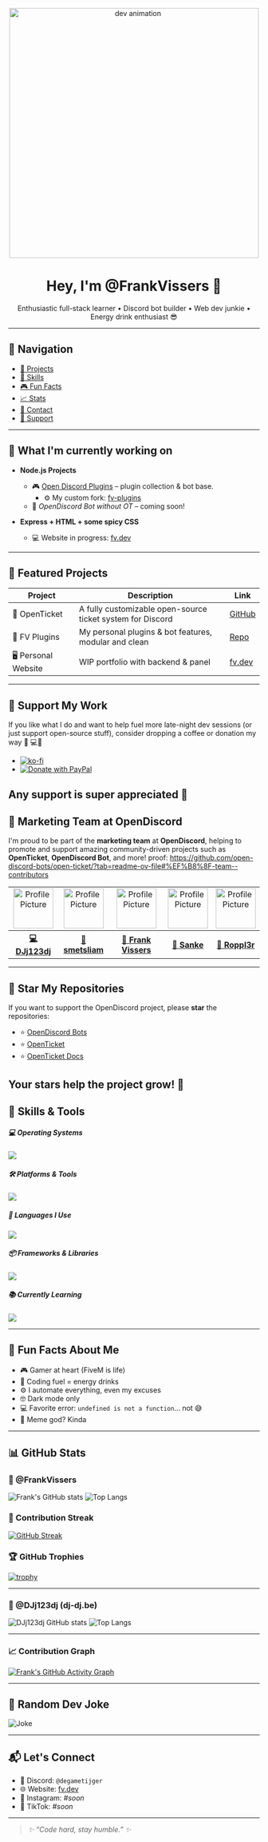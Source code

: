 <p align="center">
  <img src="https://fv.dev.qreen.tech/fotos/logo_clip.gif" width="500" alt="dev animation" />
</p>

<h1 align="center">Hey, I'm @FrankVissers 👋</h1>

<p align="center">
  Enthusiastic full-stack learner • Discord bot builder • Web dev junkie • Energy drink enthusiast 😎  
</p>

---

## 🧭 Navigation
- [🔧 Projects](#-what-im-currently-working-on)
- [🧠 Skills](#-skills--tools)
- [🎮 Fun Facts](#-fun-facts-about-me)
- [📈 Stats](#-github-stats)
- [💬 Contact](#-lets-connect)
- [💖 Support](#-support-my-work)

---

## 🚧 What I'm currently working on
- **Node.js Projects**
  - 🎮 [Open Discord Plugins](https://github.com/DJj123dj/open-discord-plugins) – plugin collection & bot base.
    - ⚙️ My custom fork: [fv-plugins](https://github.com/FrankVissers/Fv-plugins/tree/main/open-ticket)
  - 🧪 *OpenDiscord Bot without OT* – coming soon!  


- **Express + HTML + some spicy CSS**
  - 💻 Website in progress: [fv.dev](https://fv.dev.qreen.tech/)

---

## 💼 Featured Projects
| Project | Description | Link |
|--------|-------------|------|
| 🎫 OpenTicket | A fully customizable open-source ticket system for Discord | [GitHub](https://github.com/open-discord-bots/open-ticket) |
| 🧩 FV Plugins | My personal plugins & bot features, modular and clean | [Repo](https://github.com/FrankVissers/Fv-plugins) |
| 🖥️ Personal Website | WIP portfolio with backend & panel | [fv.dev](https://fv.dev.qreen.tech/) |

---


## 💖 Support My Work

If you like what I do and want to help fuel more late-night dev sessions (or just support open-source stuff), consider dropping a coffee or donation my way 🙏 💻🧃

- [![ko-fi](https://ko-fi.com/img/githubbutton_sm.svg)](https://ko-fi.com/yourusername)
- [![Donate with PayPal](https://img.shields.io/badge/Donate-PayPal-darkblue?style=for-the-badge&logo=paypal)](https://www.paypal.com/paypalme/FrankVissersDev?country.x=NL&locale.x=nl_NL)

Any support is super appreciated 💜
---

## 📢 Marketing Team at OpenDiscord
I'm proud to be part of the **marketing team** at **OpenDiscord**, helping to promote and support amazing community-driven projects such as **OpenTicket**, **OpenDiscord Bot**, and more!
proof:
https://github.com/open-discord-bots/open-ticket/?tab=readme-ov-file#%EF%B8%8F-team--contributors
<table>
<tr>
<td align="center"><img src="https://github.com/DJj123dj.png" alt="Profile Picture" width="80px"></td>
<td align="center"><img src="https://github.com/smetsliam.png" alt="Profile Picture" width="80px"></td>
<td align="center"><img src="https://github.com/FrankVissers.png" alt="Profile Picture" width="80px"></td>
<td align="center"><img src="https://github.com/Sank34.png" alt="Profile Picture" width="80px"></td>
<td align="center"><img src="https://github.com/Roppl3r.png" alt="Profile Picture" width="80px"></td>
</tr>
<tr>
<th><a href="https://github.com/DJj123dj">💻 DJj123dj</a></th>
<th><a href="https://github.com/smetsliam">💬 smetsliam</a></th>
<th><a href="https://github.com/FrankVissers">💬 Frank Vissers</a></th>
<th><a href="https://github.com/Sank34">💬 Sanke</a></th>
<th><a href="https://github.com/Roppl3r">🧩 Roppl3r</a></th>
</tr>
</table>

---

## 🌟 Star My Repositories

If you want to support the OpenDiscord project, please **star** the repositories:


- ⭐ [OpenDiscord Bots](https://github.com/open-discord-bots/plugins)
- ⭐ [OpenTicket](https://github.com/Open-Discord-Bots/open-ticket)
- ⭐ [OpenTicket Docs](https://github.com/open-discord-bots/ot-docs)

Your stars help the project grow! 🚀
---
## 🧠 Skills & Tools

##### 💻 Operating Systems
![](https://skillicons.dev/icons?i=windows)

##### 🛠️ Platforms & Tools
![](https://skillicons.dev/icons?i=vscode,github,npm,git,replit,discloud,fivem&perline=6)

##### 🧾 Languages I Use
![](https://skillicons.dev/icons?i=html,css,js,ts,nodejs,java,arduino,mysql&perline=7)

##### 📦 Frameworks & Libraries
![](https://skillicons.dev/icons?i=discordjs,express)

##### 📚 Currently Learning
![](https://skillicons.dev/icons?i=apple,swift,react,cpp,bun,dart,flutter)

---

## 🎉 Fun Facts About Me
- 🎮 Gamer at heart (FiveM is life)
- 🧃 Coding fuel = energy drinks
- ⚙️ I automate everything, even my excuses
- 🤓 Dark mode only
- 💻 Favorite error: `undefined is not a function`... not 😅
- 🐸 Meme god? Kinda

---

## 📊 GitHub Stats

### 📂 @FrankVissers
![Frank's GitHub stats](https://github-readme-stats.vercel.app/api?username=FrankVissers&show_icons=true&theme=tokyonight&hide_border=true)
![Top Langs](https://github-readme-stats.vercel.app/api/top-langs/?username=FrankVissers&layout=compact&theme=tokyonight&hide_border=true)

### 🔄 Contribution Streak
[![GitHub Streak](https://streak-stats.demolab.com?user=FrankVissers&theme=tokyonight&hide_border=true)](https://git.io/streak-stats)

### 🏆 GitHub Trophies
[![trophy](https://github-profile-trophy.vercel.app/?username=FrankVissers&theme=tokyonight&no-frame=true&margin-w=10)](https://github.com/ryo-ma/github-profile-trophy)

---

### 📂 @DJj123dj (dj-dj.be)
![DJj123dj GitHub stats](https://github-readme-stats.vercel.app/api?username=DJj123dj&show_icons=true&theme=tokyonight&hide_border=true)
![Top Langs](https://github-readme-stats.vercel.app/api/top-langs/?username=DJj123dj&layout=compact&theme=tokyonight&hide_border=true)

---

### 📈 Contribution Graph
[![Frank's GitHub Activity Graph](https://github-readme-activity-graph.cyclic.app/graph?username=FrankVissers&theme=tokyo-night&hide_border=true)](https://github.com/Ashutosh00710/github-readme-activity-graph)

---

## 🧪 Random Dev Joke
![Joke](https://readme-jokes.vercel.app/api?hideBorder&theme=tokyonight)

---

## 📬 Let's Connect
- 💬 Discord: `@degametijger`
- 🌐 Website: [fv.dev](https://fv.dev.qreen.tech/)
- 📸 Instagram: *#soon*
- 🎥 TikTok: *#soon*

---



> _✨ “Code hard, stay humble.” ✨_
